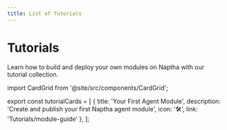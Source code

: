 ```yaml
---
title: List of Tutorials
---
```


# Tutorials


Learn how to build and deploy your own modules on Naptha with our tutorial collection.

import CardGrid from '@site/src/components/CardGrid';

export const tutorialCards = [
  {
    title: 'Your First Agent Module',
    description: 'Create and publish your first Naptha agent module',
    icon: '🛠️',
    link: 'Tutorials/module-guide'
  },
];

<CardGrid cards={tutorialCards} /> 